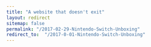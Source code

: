 ```yaml
---
title: "A website that doesn't exit"
layout: redirect
sitemap: false
permalink: "/2017-02-29-Nintendo-Switch-Unboxing"
redirect_to:  "/2017-0-01-Nintendo-Switch-Unboxing"
---
```

